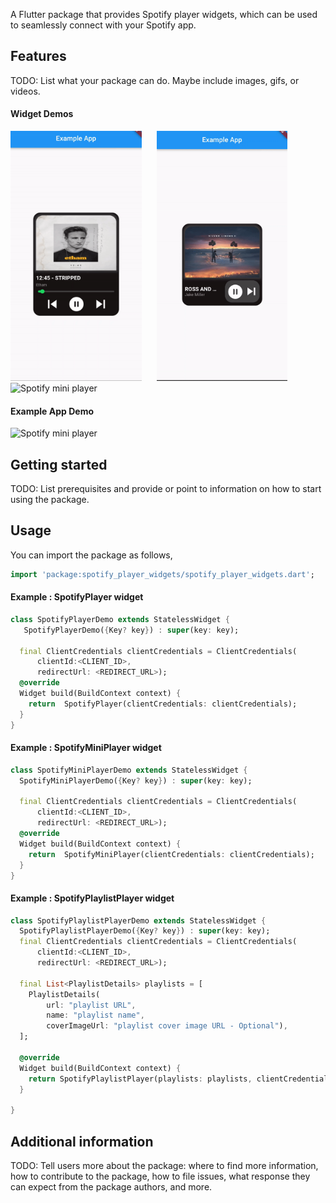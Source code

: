 A Flutter package that provides Spotify player widgets, which can be used to seamlessly connect with your Spotify app.




## Features

TODO: List what your package can do. Maybe include images, gifs, or videos.

#### Widget Demos


<p>
  <img src="https://github.com/ixdlabs/spotify-player-widgets/blob/master/previews/spotify_player.gif?raw=true"
    alt="Spotify player" height="400"/>
   &nbsp;&nbsp;&nbsp;&nbsp;
  <img src="https://github.com/ixdlabs/spotify-player-widgets/blob/master/previews/spotify_mini_player.gif?raw=true"
   alt="Spotify mini player" height="400"/>
   &nbsp;&nbsp;&nbsp;&nbsp;
  <img src="https://github.com/ixdlabs/spotify-player-widgets/blob/master/previews/spotify_playlist_player.gif?raw=true"
   alt="Spotify mini player" height="400"/>
</p>

#### Example App Demo


 <img src="https://github.com/ixdlabs/spotify-player-widgets/blob/master/previews/example_app.gif?raw=true"
   alt="Spotify mini player" height="400"/>

## Getting started

TODO: List prerequisites and provide or point to information on how to
start using the package.

## Usage
You can import the package as follows,

```dart
import 'package:spotify_player_widgets/spotify_player_widgets.dart';
```
#### Example : SpotifyPlayer widget

```dart
class SpotifyPlayerDemo extends StatelessWidget {
   SpotifyPlayerDemo({Key? key}) : super(key: key);

  final ClientCredentials clientCredentials = ClientCredentials(
      clientId:<CLIENT_ID>,
      redirectUrl: <REDIRECT_URL>);
  @override
  Widget build(BuildContext context) {
    return  SpotifyPlayer(clientCredentials: clientCredentials);
  }
}
```

#### Example : SpotifyMiniPlayer widget

```dart
class SpotifyMiniPlayerDemo extends StatelessWidget {
  SpotifyMiniPlayerDemo({Key? key}) : super(key: key);

  final ClientCredentials clientCredentials = ClientCredentials(
      clientId:<CLIENT_ID>,
      redirectUrl: <REDIRECT_URL>);
  @override
  Widget build(BuildContext context) {
    return  SpotifyMiniPlayer(clientCredentials: clientCredentials);
  }
}
```

#### Example : SpotifyPlaylistPlayer widget

```dart
class SpotifyPlaylistPlayerDemo extends StatelessWidget {
  SpotifyPlaylistPlayerDemo({Key? key}) : super(key: key);
  final ClientCredentials clientCredentials = ClientCredentials(
      clientId:<CLIENT_ID>,
      redirectUrl: <REDIRECT_URL>);

  final List<PlaylistDetails> playlists = [
    PlaylistDetails(
        url: "playlist URL",
        name: "playlist name",
        coverImageUrl: "playlist cover image URL - Optional"),
  ];

  @override
  Widget build(BuildContext context) {
    return SpotifyPlaylistPlayer(playlists: playlists, clientCredentials: clientCredentials);
  }

}
```
## Additional information

TODO: Tell users more about the package: where to find more information, how to 
contribute to the package, how to file issues, what response they can expect 
from the package authors, and more.
